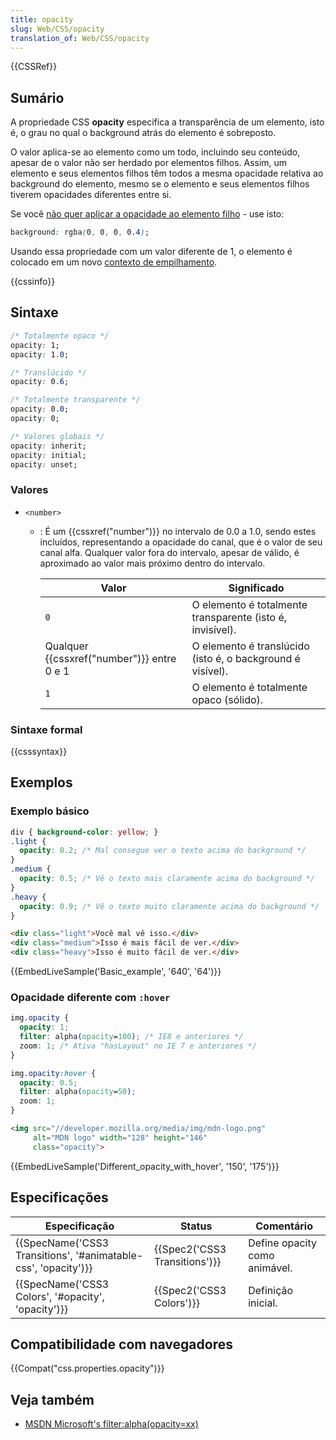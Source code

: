 ```yaml
---
title: opacity
slug: Web/CSS/opacity
translation_of: Web/CSS/opacity
---
```

{{CSSRef}}

## Sumário

A propriedade CSS **opacity** especifica a transparência de um elemento, isto é, o grau no qual o background atrás do elemento é sobreposto.

O valor aplica-se ao elemento como um todo, incluindo seu conteúdo, apesar de o valor não ser herdado por elementos filhos. Assim, um elemento e seus elementos filhos têm todos a mesma opacidade relativa ao background do elemento, mesmo se o elemento e seus elementos filhos tiverem opacidades diferentes entre si.

Se você [não quer aplicar a opacidade ao elemento filho](https://stackoverflow.com/questions/13508877/resetting-the-opacity-of-a-child-elements-maple-browser-samsung-tv-app) - use isto:

```css
background: rgba(0, 0, 0, 0.4);
```

Usando essa propriedade com um valor diferente de 1, o elemento é colocado em um novo [contexto de empilhamento](/pt-BR/docs/Web/Guide/CSS/Understanding_z_index/O_contexto_de_empilhamento).

{{cssinfo}}

## Sintaxe

```css
/* Totalmente opaco */
opacity: 1;
opacity: 1.0;

/* Translúcido */
opacity: 0.6;

/* Totalmente transparente */
opacity: 0.0;
opacity: 0;

/* Valores globais */
opacity: inherit;
opacity: initial;
opacity: unset;
```

### Valores

- `<number>`

  - : É um {{cssxref("number")}} no intervalo de 0.0 a 1.0, sendo estes incluídos, representando a opacidade do canal, que é o valor de seu canal alfa. Qualquer valor fora do intervalo, apesar de válido, é aproximado ao valor mais próximo dentro do intervalo.

    | Valor                                             | Significado                                                |
    | ------------------------------------------------- | ---------------------------------------------------------- |
    | `0`                                               | O elemento é totalmente transparente (isto é, invisível).  |
    | Qualquer {{cssxref("number")}} entre 0 e 1 | O elemento é translúcido (isto é, o background é visível). |
    | `1`                                               | O elemento é totalmente opaco (sólido).                    |

### Sintaxe formal

{{csssyntax}}

## Exemplos

### Exemplo básico

```css
div { background-color: yellow; }
.light {
  opacity: 0.2; /* Mal consegue ver o texto acima do background */
}
.medium {
  opacity: 0.5; /* Vê o texto mais claramente acima do background */
}
.heavy {
  opacity: 0.9; /* Vê o texto muito claramente acima do background */
}
```

```html
<div class="light">Você mal vê isso.</div>
<div class="medium">Isso é mais fácil de ver.</div>
<div class="heavy">Isso é muito fácil de ver.</div>
```

{{EmbedLiveSample('Basic_example', '640', '64')}}

### Opacidade diferente com `:hover`

```css
img.opacity {
  opacity: 1;
  filter: alpha(opacity=100); /* IE8 e anteriores */
  zoom: 1; /* Ativa "hasLayout" no IE 7 e anteriores */
}

img.opacity:hover {
  opacity: 0.5;
  filter: alpha(opacity=50);
  zoom: 1;
}
```

```html
<img src="//developer.mozilla.org/media/img/mdn-logo.png"
     alt="MDN logo" width="128" height="146"
     class="opacity">
```

{{EmbedLiveSample('Different_opacity_with_hover', '150', '175')}}

## Especificações

| Especificação                                                                        | Status                                   | Comentário                    |
| ------------------------------------------------------------------------------------ | ---------------------------------------- | ----------------------------- |
| {{SpecName('CSS3 Transitions', '#animatable-css', 'opacity')}} | {{Spec2('CSS3 Transitions')}} | Define opacity como animável. |
| {{SpecName('CSS3 Colors', '#opacity', 'opacity')}}                 | {{Spec2('CSS3 Colors')}}         | Definição inicial.            |

## Compatibilidade com navegadores

{{Compat("css.properties.opacity")}}

## Veja também

- [MSDN Microsoft's filter:alpha(opacity=xx)](https://msdn.microsoft.com/en-us/library/ms532910%28VS.85%29.aspx)
